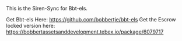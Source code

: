 This is the Siren-Sync for Bbt-els.

Get Bbt-els Here: https://github.com/bobbertje/bbt-els
Get the Escrow locked version here: https://bobbertassetsanddevelopment.tebex.io/package/6079717
